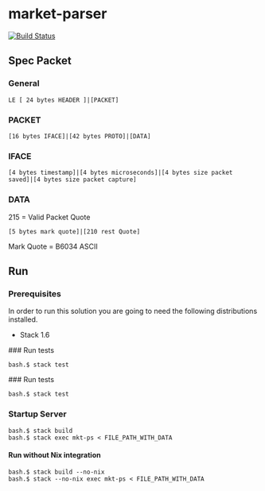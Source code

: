 # market-parser

[![Build Status](https://travis-ci.org/jproyo/market-parser.svg?branch=master)](https://travis-ci.org/jproyo/market-parser.svg?branch=master)

## Spec Packet

### General

    LE [ 24 bytes HEADER ]|[PACKET]

### PACKET

    [16 bytes IFACE]|[42 bytes PROTO]|[DATA]

### IFACE

    [4 bytes timestamp]|[4 bytes microseconds]|[4 bytes size packet saved]|[4 bytes size packet capture]

### DATA

215 = Valid Packet Quote

    [5 bytes mark quote]|[210 rest Quote]

Mark Quote = B6034 ASCII

## Run

### Prerequisites

In order to run this solution you are going to need the following distributions installed.

- Stack 1.6

### Run tests

```shell
bash.$ stack test
```

### Run tests

```shell
bash.$ stack test
```

### Startup Server

```shell
bash.$ stack build
bash.$ stack exec mkt-ps < FILE_PATH_WITH_DATA
```

#### Run without Nix integration

```shell
bash.$ stack build --no-nix
bash.$ stack --no-nix exec mkt-ps < FILE_PATH_WITH_DATA
```
